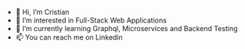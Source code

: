 - 👋 Hi, I’m Cristian
- 👀 I’m interested in Full-Stack Web Applications
- 🌱 I’m currently learning Graphql, Microservices and Backend Testing
- 📫 You can reach me on Linkedin

<!---
cristianbucurescu/cristianbucurescu is a ✨ special ✨ repository because its `README.md` (this file) appears on your GitHub profile.
You can click the Preview link to take a look at your changes.
--->
